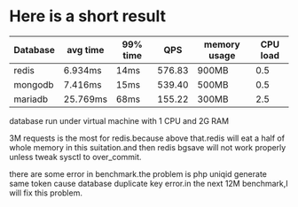 # Here is a short result

Database |avg time  | 99% time | QPS    | memory usage | CPU load
-------- | -------  | -------- | ------ | ------------ | --------
redis    | 6.934ms  | 14ms     | 576.83 | 900MB        | 0.5
mongodb  | 7.416ms  | 15ms     | 539.40 | 500MB        | 0.5
mariadb  | 25.769ms | 68ms     | 155.22 | 300MB        | 2.5


database run under virtual machine with 1 CPU and 2G RAM

3M requests is the most for redis.because above that.redis will eat a half of whole memory in this suitation.and then redis bgsave will not work properly unless tweak sysctl to over_commit.

there are some error in benchmark.the problem is php uniqid generate same token cause database duplicate key error.in the next 12M benchmark,I will fix this problem.